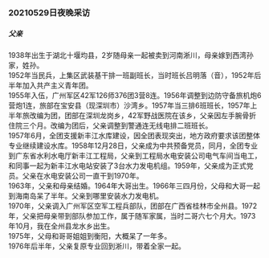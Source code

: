 ### 20210529日夜晚采访  
##### 父亲  
1938年出生于湖北十堰均县，2岁随母亲一起被卖到河南淅川，母亲嫁到西湾孙家，姓孙。  
1952年当民兵，上集区武装基干排一班副班长，当时班长吕明落（音），1952年后半年加入共产主义青年团。  
1955年入伍，广州军区42军126师376团3营8连。1956年调整到边防守备旅机炮6营炮1连，旅部在宝安县（现深圳市）沙湾乡。1957年当三排6班班长，1957年上半年旅改编为团，团部在深圳龙岗乡，42军野战医院在该乡，父亲因左手腕骨折住院三个月。改编为团后，父亲调整到警通连无线电排二班班长。  
1957年6月，全团支援新丰江水库建设，因全团表现突出，地方政府要求该团整体专业继续建设水库。1958年12月28日，父亲成为中共预备党员，同月，全团专业到广东省水利水电厅新丰江工程局，父亲到工程局水电安装公司电气车间当电工，和同事一起为新丰江水电站安装了3台水力发电机组。1959年，父亲成为正式党员。父亲在水电安装公司一直干到1970年。  
1963年，父亲和母亲结婚。1964年大哥出生。1966年三四月份，父母和大哥一起到海南岛呆了半年。父亲到哪里安装水力发电机。  
1970年，父亲调入广州军区空军工程兵部队，团部在广西省桂林市全州县。1972年，父亲把母亲带到部队参加工作，属于随军家属，当时二哥六七个月大。1973年10月，我在全州县龙水乡出生。  
1975年，父母和哥哥姐姐到衡阳，大概呆了一年多。  
1976年后半年，父亲复原专业回到淅川，带着全家一起。
